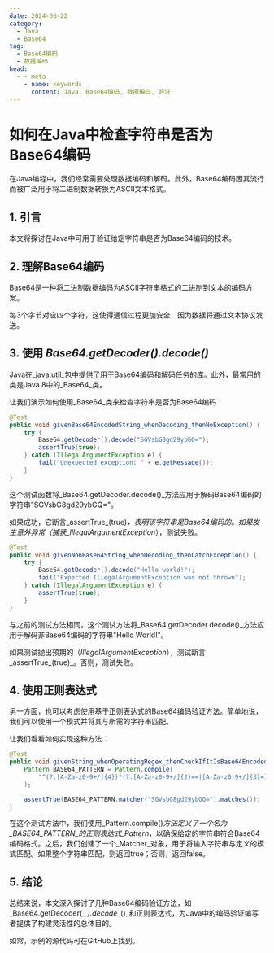 ```yaml
---
date: 2024-06-22
category:
  - Java
  - Base64
tag:
  - Base64编码
  - 数据编码
head:
  - - meta
    - name: keywords
      content: Java, Base64编码, 数据编码, 验证
---
```

# 如何在Java中检查字符串是否为Base64编码

在Java编程中，我们经常需要处理数据编码和解码。此外，Base64编码因其流行而被广泛用于将二进制数据转换为ASCII文本格式。

## 1. 引言

本文将探讨在Java中可用于验证给定字符串是否为Base64编码的技术。

## 2. 理解Base64编码

Base64是一种将二进制数据编码为ASCII字符串格式的二进制到文本的编码方案。

每3个字节对应四个字符，这使得通信过程更加安全，因为数据将通过文本协议发送。

## 3. 使用 _Base64.getDecoder().decode()_

Java在_java.util_包中提供了用于Base64编码和解码任务的库。此外，最常用的类是Java 8中的_Base64_类。

让我们演示如何使用_Base64_类来检查字符串是否为Base64编码：

```java
@Test
public void givenBase64EncodedString_whenDecoding_thenNoException() {
    try {
        Base64.getDecoder().decode("SGVsbG8gd29ybGQ=");
        assertTrue(true);
    } catch (IllegalArgumentException e) {
        fail("Unexpected exception: " + e.getMessage());
    }
}
```

这个测试函数将_Base64.getDecoder.decode()_方法应用于解码Base64编码的字符串"SGVsbG8gd29ybGQ="。

如果成功，它断言_assertTrue_(true)_，表明该字符串是Base64编码的。如果发生意外异常（捕获_IllegalArgumentException_），测试失败。

```java
@Test
public void givenNonBase64String_whenDecoding_thenCatchException() {
    try {
        Base64.getDecoder().decode("Hello world!");
        fail("Expected IllegalArgumentException was not thrown");
    } catch (IllegalArgumentException e) {
        assertTrue(true);
    }
}
```

与之前的测试方法相同，这个测试方法将_Base64.getDecoder.decode()_方法应用于解码非Base64编码的字符串"Hello World!"。

如果测试抛出预期的（_IllegalArgumentException_），测试断言_assertTrue_(true)_。否则，测试失败。

## 4. 使用正则表达式

另一方面，也可以考虑使用基于正则表达式的Base64编码验证方法。简单地说，我们可以使用一个模式并将其与所需的字符串匹配。

让我们看看如何实现这种方法：

```java
@Test
public void givenString_whenOperatingRegex_thenCheckIfItIsBase64Encoded() {
    Pattern BASE64_PATTERN = Pattern.compile(
        "^(?:[A-Za-z0-9+/]{4})*(?:[A-Za-z0-9+/]{2}==|[A-Za-z0-9+/]{3}=)?$"
    );

    assertTrue(BASE64_PATTERN.matcher("SGVsbG8gd29ybGQ=").matches());
}
```

在这个测试方法中，我们使用_Pattern.compile()_方法定义了一个名为_BASE64_PATTERN_的正则表达式_Pattern_，以确保给定的字符串符合Base64编码格式。之后，我们创建了一个_Matcher_对象，用于将输入字符串与定义的模式匹配。如果整个字符串匹配，则返回true；否则，返回false。

## 5. 结论

总结来说，本文深入探讨了几种Base64编码验证方法，如_Base64.getDecoder(_ _).decode__()_和正则表达式，为Java中的编码验证编写者提供了构建灵活性的总体目的。

如常，示例的源代码可在GitHub上找到。